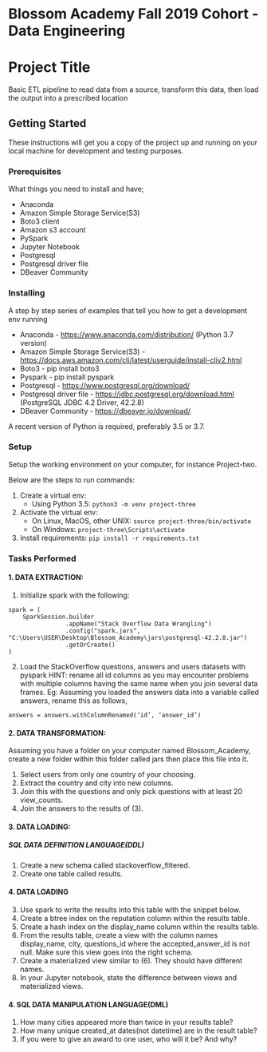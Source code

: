 <h1>Blossom Academy Fall 2019 Cohort - Data Engineering</h1>

# Project Title

Basic ETL pipeline to read data from a source, transform this data, then load the output into a prescribed location

## Getting Started

These instructions will get you a copy of the project up and running on your local machine for development and testing purposes.

### Prerequisites

What things you need to install and have;


- Anaconda 
- Amazon Simple Storage Service(S3)
- Boto3 client
- Amazon s3 account
- PySpark 
- Jupyter Notebook
- Postgresql
- Postgresql driver file
- DBeaver Community


### Installing

A step by step series of examples that tell you how to get a development env running

* Anaconda -  https://www.anaconda.com/distribution/ (Python 3.7 version)
* Amazon Simple Storage Service(S3) - https://docs.aws.amazon.com/cli/latest/userguide/install-cliv2.html
* Boto3 - pip install boto3
* Pyspark - pip install pyspark
* Postgresql - https://www.postgresql.org/download/
* Postgresql driver file - https://jdbc.postgresql.org/download.html (PostgreSQL JDBC 4.2 Driver, 42.2.8)
* DBeaver Community - https://dbeaver.io/download/


A recent version of Python is required, preferably 3.5 or 3.7.

### Setup
Setup the working environment on your computer, for instance Project-two.

Below are the steps to run commands:

1. Create a virtual env:
	* Using Python 3.5: `python3 -m venv project-three`
2. Activate the virtual env:
	* On Linux, MacOS, other UNIX: `source project-three/bin/activate`
	* On Windows: `project-three\Scripts\activate`
3. Install requirements: `pip install -r requirements.txt` 

### Tasks Performed
#### 1. DATA EXTRACTION:
      
1. Initialize spark with the following:

```
spark = (
    SparkSession.builder
                .appName("Stack Overflow Data Wrangling")
                .config("spark.jars", "C:\Users\USER\Desktop\Blossom_Academy\jars\postgresql-42.2.8.jar") 
                .getOrCreate()
)
```
2. Load the StackOverflow questions, answers and users datasets with pyspark
HINT: rename all id columns as you may encounter problems with multiple columns having the same name when you join several data frames.  Eg: Assuming you loaded the answers data into a variable called answers, rename this as follows,

`answers = answers.withColumnRenamed(‘id’, ‘answer_id’)`


#### 2. DATA TRANSFORMATION:
Assuming you have a folder on your computer named Blossom_Academy, create a new folder within this folder called jars then place this file into it.
1. Select users from only one country of your choosing.
2. Extract the country and city into new columns.
3. Join this with the questions and only pick questions with at least 20 view_counts.
4. Join the answers to the results of (3).

#### 3. DATA LOADING:
##### SQL DATA DEFINITION LANGUAGE(DDL)
1. Create a new schema called stackoverflow_filtered.
2. Create one table called results. 


#### 4. DATA LOADING
3. Use spark to write the results into this table with the snippet below.
4. Create a btree index on the reputation column within the results table.
5. Create a hash index on the display_name column within the results table.
6. From the results table, create a view with the column names display_name, city, questions_id where the accepted_answer_id is not null. Make sure this view goes into the right schema.
7. Create a materialized view similar to (6). They should have different names.
8. In your Jupyter notebook, state the difference between views and materialized views.

#### 4. SQL DATA MANIPULATION LANGUAGE(DML)
1. How many cities appeared more than twice in your results table?
2. How many unique created_at dates(not datetime) are in the result table?
3. If you were to give an award to one user, who will it be? And why?


